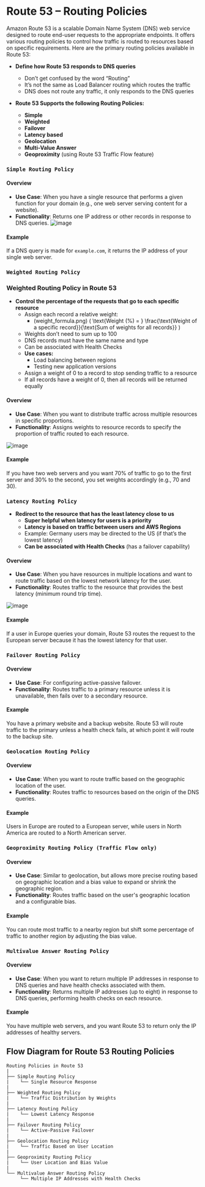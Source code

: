 # Route 53 – Routing Policies

Amazon Route 53 is a scalable Domain Name System (DNS) web service designed to route end-user requests to the appropriate endpoints. It offers various routing policies to control how traffic is routed to resources based on specific requirements. Here are the primary routing policies available in Route 53:

- **Define how Route 53 responds to DNS queries**
  - Don’t get confused by the word “Routing”
  - It’s not the same as Load Balancer routing which routes the traffic
  - DNS does not route any traffic, it only responds to the DNS queries

- **Route 53 Supports the following Routing Policies:**
  - **Simple**
  - **Weighted**
  - **Failover**
  - **Latency based**
  - **Geolocation**
  - **Multi-Value Answer**
  - **Geoproximity** (using Route 53 Traffic Flow feature)

### `Simple Routing Policy`

#### Overview
- **Use Case**: When you have a single resource that performs a given function for your domain (e.g., one web server serving content for a website).
- **Functionality**: Returns one IP address or other records in response to DNS queries.
![image](https://github.com/user-attachments/assets/c3edebfd-a87a-4953-b4b7-3883ab213cde)

#### Example
If a DNS query is made for `example.com`, it returns the IP address of your single web server.


### `Weighted Routing Policy`

### Weighted Routing Policy in Route 53

- **Control the percentage of the requests that go to each specific resource**
  - Assign each record a relative weight:
    - (weight_formula.png) \( \text{Weight (%) = } \frac{\text{Weight of a specific record}}{\text{Sum of weights for all records}} \)
  - Weights don’t need to sum up to 100
  - DNS records must have the same name and type
  - Can be associated with Health Checks
  - **Use cases:**
    - Load balancing between regions
    - Testing new application versions
  - Assign a weight of 0 to a record to stop sending traffic to a resource
  - If all records have a weight of 0, then all records will be returned equally

#### Overview
- **Use Case**: When you want to distribute traffic across multiple resources in specific proportions.
- **Functionality**: Assigns weights to resource records to specify the proportion of traffic routed to each resource.

![image](https://github.com/user-attachments/assets/d7480210-8fa3-41de-818f-084bd42de1c0)

#### Example
If you have two web servers and you want 70% of traffic to go to the first server and 30% to the second, you set weights accordingly (e.g., 70 and 30).

### `Latency Routing Policy`

- **Redirect to the resource that has the least latency close to us**
  - **Super helpful when latency for users is a priority**
  - **Latency is based on traffic between users and AWS Regions**
  - Example: Germany users may be directed to the US (if that’s the lowest latency)
  - **Can be associated with Health Checks** (has a failover capability)
#### Overview
- **Use Case**: When you have resources in multiple locations and want to route traffic based on the lowest network latency for the user.
- **Functionality**: Routes traffic to the resource that provides the best latency (minimum round trip time).

![image](https://github.com/user-attachments/assets/a7e5d606-e965-407c-aa9f-88a3d79404db)

#### Example
If a user in Europe queries your domain, Route 53 routes the request to the European server because it has the lowest latency for that user.

### `Failover Routing Policy`

#### Overview
- **Use Case**: For configuring active-passive failover.
- **Functionality**: Routes traffic to a primary resource unless it is unavailable, then fails over to a secondary resource.

#### Example
You have a primary website and a backup website. Route 53 will route traffic to the primary unless a health check fails, at which point it will route to the backup site.

### `Geolocation Routing Policy`

#### Overview
- **Use Case**: When you want to route traffic based on the geographic location of the user.
- **Functionality**: Routes traffic to resources based on the origin of the DNS queries.

#### Example
Users in Europe are routed to a European server, while users in North America are routed to a North American server.

### `Geoproximity Routing Policy (Traffic Flow only)`

#### Overview
- **Use Case**: Similar to geolocation, but allows more precise routing based on geographic location and a bias value to expand or shrink the geographic region.
- **Functionality**: Routes traffic based on the user's geographic location and a configurable bias.

#### Example
You can route most traffic to a nearby region but shift some percentage of traffic to another region by adjusting the bias value.

### `Multivalue Answer Routing Policy`

#### Overview
- **Use Case**: When you want to return multiple IP addresses in response to DNS queries and have health checks associated with them.
- **Functionality**: Returns multiple IP addresses (up to eight) in response to DNS queries, performing health checks on each resource.

#### Example
You have multiple web servers, and you want Route 53 to return only the IP addresses of healthy servers.

## Flow Diagram for Route 53 Routing Policies

```plaintext
Routing Policies in Route 53
|
├── Simple Routing Policy
|    └── Single Resource Response
|
├── Weighted Routing Policy
|    └── Traffic Distribution by Weights
|
├── Latency Routing Policy
|    └── Lowest Latency Response
|
├── Failover Routing Policy
|    └── Active-Passive Failover
|
├── Geolocation Routing Policy
|    └── Traffic Based on User Location
|
├── Geoproximity Routing Policy
|    └── User Location and Bias Value
|
└── Multivalue Answer Routing Policy
     └── Multiple IP Addresses with Health Checks
```

